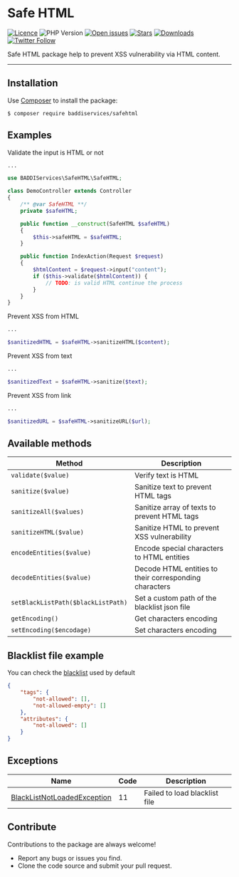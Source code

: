 # Safe HTML

[![Licence](https://img.shields.io/github/license/baddiservices/safe-html?logo=MIT)](./LICENSE)
![PHP Version](https://img.shields.io/packagist/php-v/baddiservices/safehtml)
[![Open issues](https://img.shields.io/github/issues-raw/baddiservices/safe-html)](https://github.com/baddiservices/safe-html/issues?q=is%3Aissue+is%3Aopen)
[![Stars](https://img.shields.io/github/stars/baddiservices/safe-html)](https://github.com/baddiservices/safe-html/stargazers)
[![Downloads](https://img.shields.io/packagist/dm/baddiservices/safehtml)](https://packagist.org/packages/baddiservices/safehtml)
[![Twitter Follow](https://img.shields.io/twitter/follow/5baddi?style=social)](https://twitter.com/intent/follow?screen_name=5baddi)

Safe HTML package help to prevent XSS vulnerability via HTML content.

---

Installation
------------

Use [Composer](https://getcomposer.org/) to install the package:

```
$ composer require baddiservices/safehtml
```

Examples
--------

Validate the input is HTML or not
```php
...

use BADDIServices\SafeHTML\SafeHTML;

class DemoController extends Controller
{
    /** @var SafeHTML **/
    private $safeHTML;

    public function __construct(SafeHTML $safeHTML)
    {
        $this->safeHTML = $safeHTML;
    }

    public function IndexAction(Request $request)
    {
        $htmlContent = $request->input("content");
        if ($this->validate($htmlContent)) {
            // TODO: is valid HTML continue the process
        }
    }
}
```

Prevent XSS from HTML
```php
...

$sanitizedHTML = $safeHTML->sanitizeHTML($content);
```

Prevent XSS from text
```php
...

$sanitizedText = $safeHTML->sanitize($text);
```

Prevent XSS from link
```php
...

$sanitizedURL = $safeHTML->sanitizeURL($url);
```

Available methods
-----------------

Method                                                   | Description
-------------------------------------------------------- | --------------------------------------------------
`validate($value)`                                       | Verify text is HTML
`sanitize($value)`                                       | Sanitize text to prevent HTML tags
`sanitizeAll($values)`                                   | Sanitize array of texts to prevent HTML tags
`sanitizeHTML($value)`                                   | Sanitize HTML to prevent XSS vulnerability
`encodeEntities($value)`                                 | Encode special characters to HTML entities
`decodeEntities($value)`                                 | Decode HTML entities to their corresponding characters
`setBlackListPath($blackListPath)`                                 | Set a custom path of the blacklist json file
`getEncoding()`                                 | Get characters encoding
`setEncoding($encodage)`                                 | Set characters encoding

Blacklist file example
-----------------------
You can check the [blacklist](./src/blacklist.json) used by default
```json
{
    "tags": {
        "not-allowed": [],
        "not-allowed-empty": []
    },
    "attributes": {
        "not-allowed": []
    }
}
```

Exceptions
-----------------

Name                                                                                     | Code        | Description
---------------------------------------------------------------------------------------- | ----------- | ----------------------------------------
[BlackListNotLoadedException](./src/Exceptions/BlackListNotLoadedException.php)          | 11          | Failed to load blacklist file

Contribute
----------

Contributions to the package are always welcome!

* Report any bugs or issues you find.
* Clone the code source and  submit your pull request.
